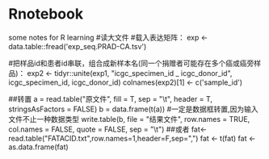 # Rnotebook
some notes for R learning
#读大文件
#载入表达矩阵：
exp <- data.table::fread('exp_seq.PRAD-CA.tsv')

#把样品id和患者id串联，组合成新样本名(同一个捐赠者可能存在多个癌或癌旁样品)：
exp2 <- tidyr::unite(exp1, "icgc_specimen_id _ icgc_donor_id", icgc_specimen_id, icgc_donor_id)
colnames(exp2)[1] <- c('sample_id')

##转置
a = read.table("原文件", fill = T, sep = "\t", header = T, stringsAsFactors = FALSE)
b = data.frame(t(a)) #一定是数据框转置,因为输入文件不止一种数据类型
write.table(b,  file = "结果文件", row.names = TRUE, col.names = FALSE, quote = FALSE, sep = "\t")
##或者
fat<-read.table("FATACID.txt",row.names=1,header=F,sep=",")
fat <- t(fat)
fat <- as.data.frame(fat)

